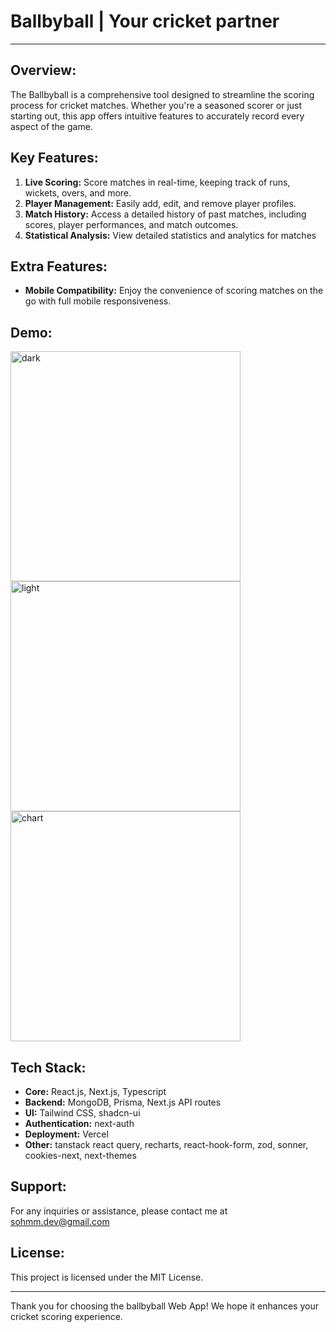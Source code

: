 # Ballbyball | Your cricket partner

---

## Overview:

The Ballbyball is a comprehensive tool designed to streamline the scoring process for cricket matches. Whether you're a seasoned scorer or just starting out, this app offers intuitive features to accurately record every aspect of the game.

## Key Features:

1. **Live Scoring:** Score matches in real-time, keeping track of runs, wickets, overs, and more.
2. **Player Management:** Easily add, edit, and remove player profiles.
3. **Match History:** Access a detailed history of past matches, including scores, player performances, and match outcomes.
4. **Statistical Analysis:** View detailed statistics and analytics for matches

## Extra Features:

- **Mobile Compatibility:** Enjoy the convenience of scoring matches on the go with full mobile responsiveness.

## Demo:

<img width="368" alt="dark" src="https://github.com/soham2k06/cricket-scorer/assets/118199354/09b1100a-bc15-4a39-95f8-e35d07bd7bee">
<img width="368" alt="light" src="https://github.com/soham2k06/cricket-scorer/assets/118199354/020ac427-163d-4043-a0c5-64521ae8c914">
<img width="368" alt="chart" src="https://github.com/soham2k06/cricket-scorer/assets/118199354/da33f8e3-05b3-4e28-a2c8-6c64deeb6e0f">

## Tech Stack:

- **Core:** React.js, Next.js, Typescript
- **Backend:** MongoDB, Prisma, Next.js API routes
- **UI:** Tailwind CSS, shadcn-ui
- **Authentication:** next-auth
- **Deployment:** Vercel
- **Other:** tanstack react query, recharts, react-hook-form, zod, sonner, cookies-next, next-themes

## Support:

For any inquiries or assistance, please contact me at sohmm.dev@gmail.com

## License:

This project is licensed under the MIT License.

---

Thank you for choosing the ballbyball Web App! We hope it enhances your cricket scoring experience.
